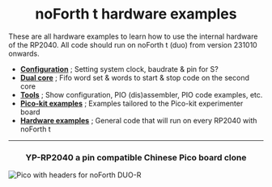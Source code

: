 <h1 align="center"> noForth t hardware examples </h1>

These are all hardware examples to learn how to use the internal hardware of the RP2040.
All code should run on noForth t (duo) from version 231010 onwards.

- [****Configuration****](Configuration) ; Setting system clock, baudrate & pin for S?
- [****Dual core****](Dual-core) ; Fifo word set & words to start & stop code on the second core
- [****Tools****](Tools) ; Show configuration, PIO (dis)assembler, PIO code examples, etc.
- [****Pico-kit examples****](Pico-kit-examples) ; Examples tailored to the Pico-kit experimenter board
- [****Hardware examples****](Hardware-examples) ; General code that will run on every RP2040 with noForth t

  
***
<h3 align="center">YP-RP2040 a pin compatible Chinese Pico board clone</h3>
  
![Pico with headers for noForth DUO-R](https://github.com/WillemOuwerkerk/noForth-T-hardware-examples-RP2040-/assets/11397265/4e747dc8-8551-425e-b57e-7ade88b18e25)

